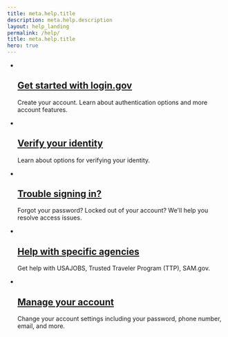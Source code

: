 ```yaml
---
title: meta.help.title
description: meta.help.description
layout: help_landing
permalink: /help/
title: meta.help.title
hero: true
---
```

<article class="grid-container-tablet-lg tablet-lg:padding-x-0 margin-top-9 padding-bottom-1">
  <ul class="usa-card-group grid-row tablet:flex-align-center usa-list usa-list--unstyled">
    <li class="card">
      <div class="grid-row flex-row tablet:flex-align-center">
        <div class="grid-col-2">
          <div class="usa-card__img">
            <img alt="" src="{{ site.baseurl }}/assets/img/help/get-started.svg">
          </div>
        </div>
        <div class="grid-col-10 padding-left-1 tablet:padding-left-3">
          <h2 class="margin-bottom-05">
            <a href="{{ site.baseurl }}/help/get-started/overview">Get started with login.gov</a>
          </h2>
          <p class="margin-top-05">Create your account. Learn about authentication options and more account features.</p>
        </div>
      </div>
    </li>
    <li class="card">
      <div class="grid-row flex-row tablet:flex-align-center">
        <div class="grid-col-2">
          <div class="usa-card__img">
            <img alt="" src="{{ site.baseurl }}/assets/img/help/verify-your-id.svg">
          </div>
        </div>
        <div class="grid-col-10 padding-left-1 tablet:padding-left-3">
          <h2 class="margin-bottom-05">
            <a href="{{ site.baseurl }}/help/verify-your-identity/overview">Verify your identity</a>
          </h2>
          <p class="margin-top-05">Learn about options for verifying your identity.</p>
        </div>
      </div>
    </li>
    <li class="card">
      <div class="grid-row flex-row tablet:flex-align-center">
        <div class="grid-col-2">
          <div class="usa-card__img">
            <img alt="" src="{{ site.baseurl }}/assets/img/help/trouble-signing-in.svg">
          </div>
        </div>
        <div class="grid-col-10 padding-left-1 tablet:padding-left-3">
          <h2 class="margin-bottom-05">
            <a href="{{ site.baseurl }}/help/trouble-signing-in/overview">Trouble signing in?</a>
          </h2>
          <p class="margin-top-05">Forgot your password? Locked out of your account? We'll help you resolve access issues.</p>
        </div>
      </div>
    </li>
    <li class="card">
      <div class="grid-row flex-row tablet:flex-align-center">
        <div class="grid-col-2">
          <div class="usa-card__img">
            <img alt="" src="{{ site.baseurl }}/assets/img/help/help-specific-agencies.svg">
          </div>
        </div>
        <div class="grid-col-10 padding-left-1 tablet:padding-left-3">
          <h2 class="margin-bottom-05">
            <a href="{{ site.baseurl }}/help/specific-agencies/overview">Help with specific agencies</a>
          </h2>
          <p class="margin-top-05">Get help with USAJOBS, Trusted Traveler Program (TTP), SAM.gov.</p>
        </div>
      </div>
    </li>
    <li class="card">
      <div class="grid-row flex-row tablet:flex-align-center">
        <div class="grid-col-2">
          <div class="usa-card__img">
            <img alt="" src="{{ site.baseurl }}/assets/img/help/manage-your-account.svg">
          </div>
        </div>
        <div class="grid-col-10 padding-left-1 tablet:padding-left-3">
          <h2 class="margin-bottom-05">
            <a href="{{ site.baseurl }}/help/manage-your-account/overview">Manage your account</a>
          </h2>
          <p class="margin-top-05">Change your account settings including your password, phone number, email, and more.</p>
        </div>
      </div>
    </li>
  </ul>
</article>
